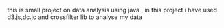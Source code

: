 this is small project on data analysis using java ,
in this project i have used d3.js,dc.jc and crossfilter lib to analyse my data
